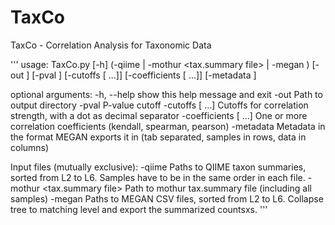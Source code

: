 # TaxCo
TaxCo - Correlation Analysis for Taxonomic Data

'''
usage: TaxCo.py [-h]
                (-qiime <L2> <L3> <L4> <L5> <L6> | -mothur <tax.summary file> | -megan <L2> <L3> <L4> <L5> <L6>)
                [-out <output directory>] [-pval <p-value>]
                [-cutoffs <decimal number> [<decimal number> ...]]
                [-coefficients <correlation coefficients> [<correlation coefficients> ...]]
                [-metadata <metadata>]

optional arguments:
  -h, --help            show this help message and exit
  -out <output directory>
                        Path to output directory
  -pval <p-value>       P-value cutoff
  -cutoffs <decimal number> [<decimal number> ...]
                        Cutoffs for correlation strength, with a dot as
                        decimal separator
  -coefficients <correlation coefficients> [<correlation coefficients> ...]
                        One or more correlation coefficients (kendall,
                        spearman, pearson)
  -metadata <metadata>  Metadata in the format MEGAN exports it in (tab
                        separated, samples in rows, data in columns)

Input files (mutually exclusive):
  -qiime <L2> <L3> <L4> <L5> <L6>
                        Paths to QIIME taxon summaries, sorted from L2 to L6.
                        Samples have to be in the same order in each file.
  -mothur <tax.summary file>
                        Path to mothur tax.summary file (including all
                        samples)
  -megan <L2> <L3> <L4> <L5> <L6>
                        Paths to MEGAN CSV files, sorted from L2 to L6.
                        Collapse tree to matching level and export the
                        summarized countsxs.
'''
